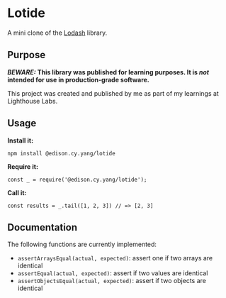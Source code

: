 # Lotide

A mini clone of the [Lodash](https://lodash.com) library.

## Purpose

**_BEWARE:_ This library was published for learning purposes. It is _not_ intended for use in production-grade software.**

This project was created and published by me as part of my learnings at Lighthouse Labs. 

## Usage

**Install it:**

`npm install @edison.cy.yang/lotide`

**Require it:**

`const _ = require('@edison.cy.yang/lotide');`

**Call it:**

`const results = _.tail([1, 2, 3]) // => [2, 3]`

## Documentation

The following functions are currently implemented:

* `assertArraysEqual(actual, expected)`: assert one if two arrays are identical
* `assertEqual(actual, expected)`: assert if two values are identical
* `assertObjectsEqual(actual, expected)`: assert if two objects are identical